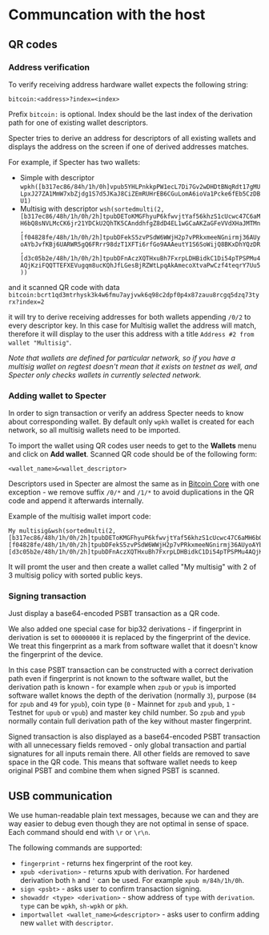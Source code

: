 # Communcation with the host

## QR codes

### Address verification

To verify receiving address hardware wallet expects the following string:

```
bitcoin:<address>?index=<index>
```

Prefix `bitcoin:` is optional. Index should be the last index of the derivation path for one of existing wallet descriptors. 

Specter tries to derive an address for descriptors of all existing wallets and displays the address on the screen if one of derived addresses matches.

For example, if Specter has two wallets:

- Simple with descriptor `wpkh([b317ec86/84h/1h/0h]vpub5YHLPnkkpPW1ecL7Di7Gv2wDHDtBNqRdt17gMULpxJ27ZA1MmW7xbZjdg1S7d5JKaJ8CiZEmRUHrEB6CGuLomA6ioVa1Pcke6fEb5CzDBU1)`
- Multisig with descriptor `wsh(sortedmulti(2,[b317ec86/48h/1h/0h/2h]tpubDEToKMGFhyuP6kfwvjtYaf56khzS1cUcwc47C6aMH6bQ8sNVLMcCK6jr21YDCkU2QhTK5CAnddhfgZ8dD4EL1wGCaAKZaGFeVVdXHaJMTMn,[f04828fe/48h/1h/0h/2h]tpubDFekS5zvPSdW6WWjH2p7vPRkxmeeNGnirmj36AUyoAYbJvfKBj6UARWR5gQ6FRrr98dzT1XFTi6rfGo9AAAeutY1S6SoWijQ8BKxDhYQzDR,[d3c05b2e/48h/1h/0h/2h]tpubDFnAczXQTHxuBh7FxrpLDHBidkC1Di54pTPSPMu4AQjKziFQQTTEFXEVugqm8ucKQhJfLGesBjRZWtLpqAkAmecoXtvaPwCzf4teqrY7Uu5))`

and it scanned QR code with data `bitcoin:bcrt1qd3mtrhysk3k4w6fmu7ayjvwk6q98c2dpf0p4x87zauu8rcgq5dzq73tyrx?index=2`

it will try to derive receiving addresses for both wallets appending `/0/2` to every descriptor key. In this case for Multisig wallet the address will match, therefore it will display to the user this address with a title `Address #2 from wallet "Multisig"`.

*Note that wallets are defined for particular network, so if you have a multisig wallet on regtest doesn't mean that it exists on testnet as well, and Specter only checks wallets in currently selected network.*

### Adding wallet to Specter

In order to sign transaction or verify an address Specter needs to know about corresponding wallet. By default only `wpkh` wallet is created for each network, so all multisig wallets need to be imported.

To import the wallet using QR codes user needs to get to the **Wallets** menu and click on **Add wallet**. Scanned QR code should be of the following form:

```
<wallet_name>&<wallet_descriptor>
```

Descriptors used in Specter are almost the same as in [Bitcoin Core](https://github.com/bitcoin/bitcoin/blob/master/doc/descriptors.md) with one exception - we remove suffix `/0/*` and `/1/*` to avoid duplications in the QR code and append it afterwards internally.

Example of the multisig wallet import code:

```
My multisig&wsh(sortedmulti(2,[b317ec86/48h/1h/0h/2h]tpubDEToKMGFhyuP6kfwvjtYaf56khzS1cUcwc47C6aMH6bQ8sNVLMcCK6jr21YDCkU2QhTK5CAnddhfgZ8dD4EL1wGCaAKZaGFeVVdXHaJMTMn,[f04828fe/48h/1h/0h/2h]tpubDFekS5zvPSdW6WWjH2p7vPRkxmeeNGnirmj36AUyoAYbJvfKBj6UARWR5gQ6FRrr98dzT1XFTi6rfGo9AAAeutY1S6SoWijQ8BKxDhYQzDR,[d3c05b2e/48h/1h/0h/2h]tpubDFnAczXQTHxuBh7FxrpLDHBidkC1Di54pTPSPMu4AQjKziFQQTTEFXEVugqm8ucKQhJfLGesBjRZWtLpqAkAmecoXtvaPwCzf4teqrY7Uu5))
```

It will promt the user and then create a wallet called "My multisig" with 2 of 3 multisig policy with sorted public keys.

### Signing transaction

Just display a base64-encoded PSBT transaction as a QR code.

We also added one special case for bip32 derivations - if fingerprint in derivation is set to `00000000` it is replaced by the fingerprint of the device. We treat this fingerprint as a mark from software wallet that it doesn't know the fingerprint of the device.

In this case PSBT transaction can be constructed with a correct derivation path even if fingerprint is not known to the software wallet, but the derivation path is known - for example when `zpub` or `ypub` is imported software wallet knows the depth of the derivation (normally `3`), purpose (`84` for `zpub` and `49` for `ypub`), coin type (`0` - Mainnet for `zpub` and `ypub`, `1` - Testnet for `upub` or `vpub`) and master key child number. So `zpub` and `ypub` normally contain full derivation path of the key without master fingerprint.

Signed transaction is also displayed as a base64-encoded PSBT transaction with all unnecessary fields removed - only global transaction and partial signatures for all inputs remain there. All other fields are removed to save space in the QR code. This means that software wallet needs to keep original PSBT and combine them when signed PSBT is scanned.

## USB communication

We use human-readable plain text messages, because we can and they are way easier to debug even though they are not optimal in sense of space. Each command should end with `\r` or `\r\n`.

The following commands are supported:

- `fingerprint` - returns hex fingerprint of the root key.
- `xpub <derivation>` - returns xpub with derivation. For hardened derivation both `h` and `'` can be used. For example `xpub m/84h/1h/0h`.
- `sign <psbt>` - asks user to confirm transaction signing.
- `showaddr <type> <derivation>` - show address of `type` with `derivation`. `type` can be `wpkh`, `sh-wpkh` or `pkh`.
- `importwallet <wallet_name>&<descriptor>` - asks user to confirm adding new `wallet` with `descriptor`.
